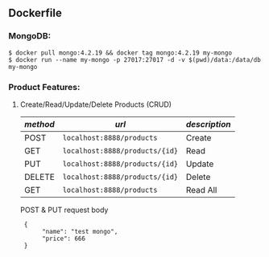 ## Dockerfile

### MongoDB:

 ```
$ docker pull mongo:4.2.19 && docker tag mongo:4.2.19 my-mongo
$ docker run --name my-mongo -p 27017:27017 -d -v $(pwd)/data:/data/db my-mongo
 ```


### Product Features:

1. Create/Read/Update/Delete Products (CRUD)

   |*method*|*url*|*description*|
   |--|--|--|
   |POST|`localhost:8888/products`|Create|
   |GET|`localhost:8888/products/{id}`|Read|
   |PUT|`localhost:8888/products/{id}`|Update|
   |DELETE|`localhost:8888/products/{id}`|Delete|
   |GET|`localhost:8888/products`|Read All|


   POST & PUT request body
     ```
      {
           "name": "test mongo",
           "price": 666
      }
      ```